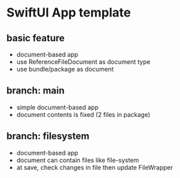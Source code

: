# SwiftUI App template
## basic feature
- document-based app
- use ReferenceFileDocument as document type
- use bundle/package as document

## branch: main
- simple document-based app
- document contents is fixed (2 files in package)

## branch: filesystem
- document-based app
- document can contain files like file-system
- at save, check changes in file then update FileWrapper
